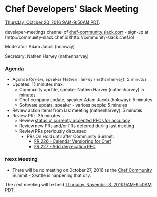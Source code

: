 # Chef Developers' Slack Meeting

[Thursday, October 20, 2016 9AM-9:50AM PDT](http://everytimezone.com/#2016-10-20,240,cn3).

developer-meetings channel of [chef-community.slack.com](http://chef-community.slack.com) - sign-up at [http://community-slack.chef.io](http://community-slack.chef.io)

Moderator:  Adam Jacob (holoway)

Secretary:  Nathen Harvey (nathenharvey)

### Agenda
* Agenda Review, speaker Nathen Harvey (nathenharvey): 2 minutes
* Updates: 15 minutes max.
  * Community update, speaker Nathen Harvey (nathenharvey): 5 minutes
  * Chef company update, speaker Adam Jacob (holoway): 5 minutes
  * Software update, speaker - various people: 5 minutes
* Review action items from last meeting (nathenharvey): 5 minutes
* Review PRs:  35 minutes
  * Review [status of currently accepted RFCs for accuracy](https://chef.github.io/chef-rfc/)
  * Review new PRs and/or PRs deferred during last meeting
  * Review PRs previously discussed
    * PRs On Hold until after Community Summit:
      * [PR 226 - Calendar Versioning for Chef](https://github.com/chef/chef-rfc/pull/226)
      * [PR 227 - Add deprecation RFC](https://github.com/chef/chef-rfc/pull/227)


### Next Meeting

* There will be no meeting on October 27, 2016 as the [Chef Community Summit - Seattle](https://summit.chef.io/seattle/) is happening that day.

The next meeting will be held [Thursday, November 3, 2016 9AM-9:50AM PDT](http://everytimezone.com/#2016-11-3,240,cn3).

